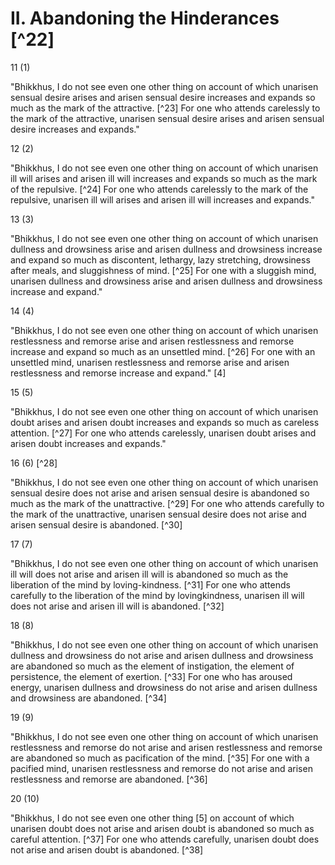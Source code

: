 # II. Abandoning the Hinderances [^22]

11 (1)

"Bhikkhus, I do not see even one other thing on account of which unarisen sensual desire arises and arisen sensual desire increases and expands so much as the mark of the attractive. [^23] For one who attends carelessly to the mark of the attractive, unarisen sensual desire arises and arisen sensual desire increases and expands."

12 (2)

"Bhikkhus, I do not see even one other thing on account of which unarisen ill will arises and arisen ill will increases and expands so much as the mark of the repulsive. [^24] For one who attends carelessly to the mark of the repulsive, unarisen ill will arises and arisen ill will increases and expands."

13 (3)

"Bhikkhus, I do not see even one other thing on account of which unarisen dullness and drowsiness arise and arisen dullness and drowsiness increase and expand so much as discontent, lethargy, lazy stretching, drowsiness after meals, and sluggishness of mind. [^25] For one with a sluggish mind, unarisen dullness and drowsiness arise and arisen dullness and drowsiness increase and expand."

14 (4)

"Bhikkhus, I do not see even one other thing on account of which unarisen restlessness and remorse arise and arisen restlessness and remorse increase and expand so much as an unsettled mind. [^26] For one with an unsettled mind, unarisen restlessness and remorse arise and arisen restlessness and remorse increase and expand." [4]

15 (5)

"Bhikkhus, I do not see even one other thing on account of which unarisen doubt arises and arisen doubt increases and expands so much as careless attention. [^27] For one who attends carelessly, unarisen doubt arises and arisen doubt increases and expands."

16 (6) [^28]

"Bhikkhus, I do not see even one other thing on account of which unarisen sensual desire does not arise and arisen sensual desire is abandoned so much as the mark of the unattractive. [^29] For one who attends carefully to the mark of the unattractive, unarisen sensual desire does not arise and arisen sensual desire is abandoned. [^30]

17 (7)

"Bhikkhus, I do not see even one other thing on account of which unarisen ill will does not arise and arisen ill will is abandoned so much as the liberation of the mind by loving-kindness. [^31] For one who attends carefully to the liberation of the mind by lovingkindness, unarisen ill will does not arise and arisen ill will is abandoned. [^32]

18 (8)

"Bhikkhus, I do not see even one other thing on account of which unarisen dullness and drowsiness do not arise and arisen dullness and drowsiness are abandoned so much as the element of instigation, the element of persistence, the element of exertion. [^33] For one who has aroused energy, unarisen dullness and drowsiness do not arise and arisen dullness and drowsiness are abandoned. [^34]

19 (9)

"Bhikkhus, I do not see even one other thing on account of which unarisen restlessness and remorse do not arise and arisen restlessness and remorse are abandoned so much as pacification of the mind. [^35] For one with a pacified mind, unarisen restlessness and remorse do not arise and arisen restlessness and remorse are abandoned. [^36]

20 (10)

"Bhikkhus, I do not see even one other thing [5] on account of which unarisen doubt does not arise and arisen doubt is abandoned so much as careful attention. [^37] For one who attends carefully, unarisen doubt does not arise and arisen doubt is abandoned. [^38]

